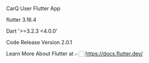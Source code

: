 CarQ User Flutter App

flutter 3.16.4

Dart '>=3.2.3 <4.0.0'

Code Release Version 2.0.1

Learn More About Flutter at 👉🏻 https://docs.flutter.dev/